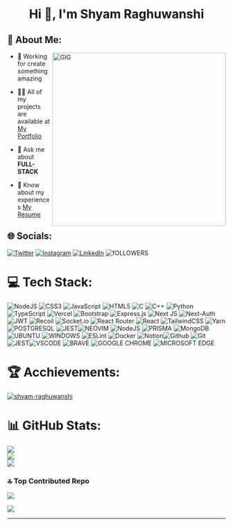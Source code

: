 <h1 align="center">Hi 👋, I'm Shyam Raghuwanshi</h1>
 

## 💫 About Me:
<img align="right" width="400" src="https://media0.giphy.com/media/vrJbsF0hf9bWMjOUvc/giphy.gif?cid=ecf05e47n0yq0kg3yobl1kq1oisn4y6q8qp2bqqoa2p44ocq&ep=v1_gifs_search&rid=giphy.gif&ct=g" alt="GIG" />

- 🔭 Working for create something amazing

- 👨‍💻 All of my projects are available at [My Portfolio](https://shyam-dev.vercel.app/)

- 💬 Ask me about **FULL-STACK**

- 📄 Know about my experiences [My Resume](https://github.com/user-attachments/files/15843033/Shyam.Raghuwanshi.pdf)


## 🌐 Socials:
[![Twitter](https://img.shields.io/badge/Twitter-%231DA1F2.svg?logo=Twitter&logoColor=white)](https://twitter.com/shyam_raghuonec) [![Instagram](https://img.shields.io/badge/Instagram-%23E4405F.svg?logo=Instagram&logoColor=white)](https://instagram.com/shyam_raghuonec) [![LinkedIn](https://img.shields.io/badge/LinkedIn-%230077B5.svg?logo=linkedin&logoColor=white)](https://linkedin.com/in/shyam-raghuwanshi) 
  ![fOLLOWERS](https://img.shields.io/github/followers/Shyam-Raghuwanshi.svg?style=social&label=Follow)

  # 💻 Tech Stack:
![NodeJS](https://img.shields.io/badge/node.js-6DA55F?style=for-the-badge&logo=node.js&logoColor=white) ![CSS3](https://img.shields.io/badge/css3-%231572B6.svg?style=for-the-badge&logo=css3&logoColor=white) ![JavaScript](https://img.shields.io/badge/javascript-%23323330.svg?style=for-the-badge&logo=javascript&logoColor=%23F7DF1E) ![HTML5](https://img.shields.io/badge/html5-%23E34F26.svg?style=for-the-badge&logo=html5&logoColor=white) ![C](https://img.shields.io/badge/C-E10098?style=for-the-badge&logo=C&logoColor=white) ![C++](https://img.shields.io/badge/c++-%23777BB4.svg?style=for-the-badge&logo=C++&logoColor=white) ![Python](https://img.shields.io/badge/python-3670A0?style=for-the-badge&logo=python&logoColor=ffdd54) ![TypeScript](https://img.shields.io/badge/typescript-%23007ACC.svg?style=for-the-badge&logo=typescript&logoColor=white) ![Vercel](https://img.shields.io/badge/vercel-%23000000.svg?style=for-the-badge&logo=vercel&logoColor=white) ![Bootstrap](https://img.shields.io/badge/bootstrap-%23563D7C.svg?style=for-the-badge&logo=bootstrap&logoColor=white) ![Express.js](https://img.shields.io/badge/express.js-%23404d59.svg?style=for-the-badge&logo=express&logoColor=%2361DAFB) ![Next JS](https://img.shields.io/badge/Next-black?style=for-the-badge&logo=next.js&logoColor=white) ![Next-Auth](https://img.shields.io/badge/NextAuth-3670A0?style=for-the-badge&logo=next.js&logoColor=ffdd54) ![JWT](https://img.shields.io/badge/json%20web%20tokens-323330?style=for-the-badge&logo=json-web-tokens&logoColor=pink) ![Recoil](https://img.shields.io/badge/recoil-%23593d88.svg?style=for-the-badge&logo=recoil&logoColor=white) ![Socket.io](https://img.shields.io/badge/Socket.io-black?style=for-the-badge&logo=socket.io&badgeColor=010101) ![React Router](https://img.shields.io/badge/React_Router-CA4245?style=for-the-badge&logo=react-router&logoColor=white) ![React](https://img.shields.io/badge/react-%2320232a.svg?style=for-the-badge&logo=react&logoColor=%2361DAFB) ![TailwindCSS](https://img.shields.io/badge/tailwindcss-%2338B2AC.svg?style=for-the-badge&logo=tailwind-css&logoColor=white) ![Yarn](https://img.shields.io/badge/yarn-%232C8EBB.svg?style=for-the-badge&logo=yarn&logoColor=white) ![POSTGRESQL](https://img.shields.io/badge/PostgreSQL-316192?style=for-the-badge&logo=postgresql&logoColor=white) ![JEST](https://img.shields.io/badge/Jest-323330?style=for-the-badge&logo=Jest&logoColor=white)![NEOVIM](https://img.shields.io/badge/NeoVim-%2357A143.svg?&style=for-the-badge&logo=neovim&logoColor=white)
![NodeJS](https://img.shields.io/badge/node.js-6DA55F?style=for-the-badge&logo=node.js&logoColor=white) ![PRISMA](https://img.shields.io/badge/Prisma-3982CE?style=for-the-badge&logo=Prisma&logoColor=white) ![MongoDB](https://img.shields.io/badge/MongoDB-%234ea94b.svg?style=for-the-badge&logo=mongodb&logoColor=white) ![UBUNTU](https://img.shields.io/badge/Ubuntu-E95420?style=for-the-badge&logo=ubuntu&logoColor=white) ![WINDOWS](https://img.shields.io/badge/Windows-0078D6?style=for-the-badge&logo=windows&logoColor=white) ![ESLint](https://img.shields.io/badge/ESLint-4B3263?style=for-the-badge&logo=eslint&logoColor=white) ![Docker](https://img.shields.io/badge/docker-%230db7ed.svg?style=for-the-badge&logo=docker&logoColor=white) ![Notion](https://img.shields.io/badge/Notion-%23000000.svg?style=for-the-badge&logo=notion&logoColor=white)![Github](https://img.shields.io/badge/github-%232C8EBB.svg?style=for-the-badge&logo=github&logoColor=white) ![Git](https://img.shields.io/badge/GIT-E44C30?style=for-the-badge&logo=git&logoColor=white)![JEST](https://img.shields.io/badge/Jest-323330?style=for-the-badge&logo=Jest&logoColor=white)![VSCODE](https://img.shields.io/badge/Visual_Studio_Code-0078D4?style=for-the-badge&logo=visual%20studio%20code&logoColor=white) 
![BRAVE](https://img.shields.io/badge/Brave-FF1B2D?style=for-the-badge&logo=Brave&logoColor=white)
![GOOGLE CHROME](https://img.shields.io/badge/Google_chrome-4285F4?style=for-the-badge&logo=Google-chrome&logoColor=white)
![MICROSOFT EDGE](https://img.shields.io/badge/Microsoft_Edge-0078D7?style=for-the-badge&logo=Microsoft-edge&logoColor=white)

# 🏆 Acchievements:
  <p align="left"> <a href="https://github.com/ryo-ma/github-profile-trophy"><img src="https://github-profile-trophy.vercel.app/?username=shyam-raghuwanshi&theme=darkhub" alt="shyam-raghuwanshi" /></a> </p>

# 📊 GitHub Stats:
![](https://github-readme-stats.vercel.app/api?username=shyam-raghuwanshi&theme=dark&hide_border=false&include_all_commits=false&count_private=false)<br/>
![](https://github-readme-streak-stats.herokuapp.com/?user=shyam-raghuwanshi&theme=dark&hide_border=false)<br/>
![](https://github-readme-stats.vercel.app/api/top-langs/?username=shyam-raghuwanshi&theme=dark&hide_border=false&include_all_commits=false&count_private=false&layout=compact)

### 🔝 Top Contributed Repo
![](https://github-contributor-stats.vercel.app/api?username=shyam-raghuwanshi&limit=5&theme=tokyonight&combine_all_yearly_contributions=true)

<a align="right" href="https://visitcount.itsvg.in">
  <img src="https://visitcount.itsvg.in/api?id=shyam-raghuwanshi&label=Profile%20Views&color=0&icon=0&pretty=false" />
</a>
 
---
